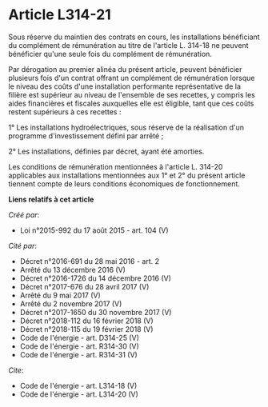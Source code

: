 # Article L314-21

Sous réserve du maintien des contrats en cours, les installations bénéficiant du complément de rémunération au titre de
l'article L. 314-18 ne peuvent bénéficier qu'une seule fois du complément de rémunération. 

Par dérogation au premier alinéa du présent article, peuvent bénéficier plusieurs fois d'un contrat offrant un complément de
rémunération lorsque le niveau des coûts d'une installation performante représentative de la filière est supérieur au niveau
de l'ensemble de ses recettes, y compris les aides financières et fiscales auxquelles elle est éligible, tant que ces coûts
restent supérieurs à ces recettes : 

1° Les installations hydroélectriques, sous réserve de la réalisation d'un programme d'investissement défini par arrêté ; 

2° Les installations, définies par décret, ayant été amorties. 

Les conditions de rémunération mentionnées à l'article L. 314-20 applicables aux installations mentionnées aux 1° et 2° du
présent article tiennent compte de leurs conditions économiques de fonctionnement.

**Liens relatifs à cet article**

_Créé par_:

  - Loi n°2015-992 du 17 août 2015 - art. 104 (V)

_Cité par_:

  - Décret n°2016-691 du 28 mai 2016 - art. 2
  - Arrêté du 13 décembre 2016 (V)
  - Décret n°2016-1726 du 14 décembre 2016 (V)
  - Décret n°2017-676 du 28 avril 2017 (V)
  - Arrêté du 9 mai 2017 (V)
  - Arrêté du 2 novembre 2017 (V)
  - Décret n°2017-1650 du 30 novembre 2017 (V)
  - Décret n°2018-112 du 16 février 2018 (V)
  - Décret n°2018-115 du 19 février 2018 (V)
  - Code de l'énergie - art. D314-25 (V)
  - Code de l'énergie - art. R314-30 (V)
  - Code de l'énergie - art. R314-31 (V)

_Cite_:

  - Code de l'énergie - art. L314-18 (V)
  - Code de l'énergie - art. L314-20 (V)
